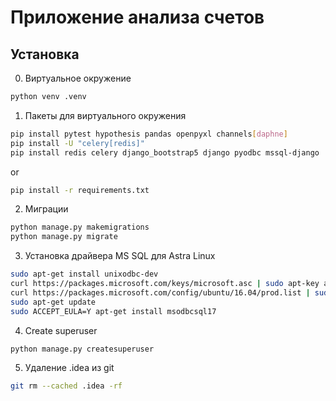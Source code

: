 # Приложение анализа счетов

## Установка 

0. Виртуальное окружение
```bash
python venv .venv
```

1. Пакеты для виртуального окружения
```bash
pip install pytest hypothesis pandas openpyxl channels[daphne]
pip install -U "celery[redis]"
pip install redis celery django_bootstrap5 django pyodbc mssql-django
```
or
```bash
pip install -r requirements.txt 
```

2. Миграции
```bash
python manage.py makemigrations
python manage.py migrate
```

3. Установка драйвера MS SQL для Astra Linux
```bash
sudo apt-get install unixodbc-dev 
curl https://packages.microsoft.com/keys/microsoft.asc | sudo apt-key add -
curl https://packages.microsoft.com/config/ubuntu/16.04/prod.list | sudo tee /etc/apt/sources.list.d/mssql-release.list
sudo apt-get update
sudo ACCEPT_EULA=Y apt-get install msodbcsql17
```

4. Create superuser
```bash
python manage.py createsuperuser 
```
5. Удаление .idea из git
```bash
git rm --cached .idea -rf
```